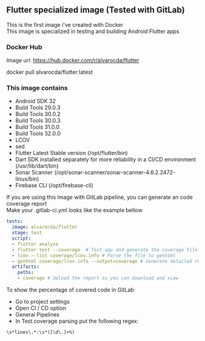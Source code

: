 ## Flutter specialized image (Tested with GitLab)
This is the first image i've created with Docker  
This image is specialized in testing and building Android Flutter apps

### Docker Hub
Image url: https://hub.docker.com/r/alvarocda/flutter  

docker pull alvarocda/flutter:latest


### This image contains
- Android SDK 32
- Build Tools 29.0.3
- Build Tools 30.0.2
- Build Tools 30.0.3
- Build Tools 31.0.0
- Build Tools 32.0.0
- LCOV
- sed
- Flutter Latest Stable version (/opt/flutter/bin)
- Dart SDK installed separately for more reliability in a CI/CD environment (/usr/lib/dart/bin)
- Sonar Scanner (/opt/sonar-scanner/sonar-scanner-4.6.2.2472-linux/bin)
- Firebase CLI (/opt/firebase-cli) 



If you are using this image with GitLab pipeline, you can generate an code coverage report  
Make your .gitlab-ci.yml looks like the example bellow

```yaml
tests:
  image: alvarocda/flutter
  stage: test
  script:
  - flutter analyze
  - flutter test --coverage  # Test app and generate the coverage file
  - lcov --list coverage/lcov.info # Parse the file to genhtml
  - genhtml coverage/lcov.info --output=coverage # Generate detailed report
  artifacts:
    paths:
    - coverage # Upload the report so you can download and view
```

To show the percentage of covered code in GitLab
- Go to project settings
- Open CI / CD option
- General Pipelines
- In Test coverage parsing put the following regex: 
```
\s*lines\.*:\s*([\d\.]+%)
```


